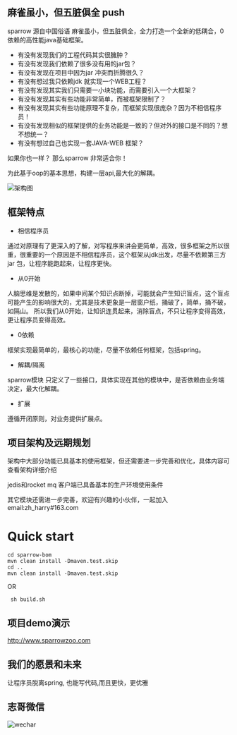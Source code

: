 麻雀虽小，但五脏俱全  push
---
sparrow 源自中国俗语 麻雀虽小，但五脏俱全，全力打造一个全新的低耦合，0依赖的高性能java基础框架。

- 有没有发现我们的工程代码其实很臃肿？
- 有没有发现我们依赖了很多没有用的jar包？
- 有没有发现在项目中因为jar 冲突而折腾很久？
- 有没有想过我只依赖jdk 就实现一个WEB工程？
- 有没有发现其实我们只需要一小块功能，而需要引入一个大框架？
- 有没有发现其实有些功能非常简单，而被框架限制了？
- 有没有发现其实有些功能原理不复杂，而框架实现很庞杂？因为不相信程序员！
- 有没有发现相似的框架提供的业务功能是一致的？但对外的接口是不同的？想不想统一？
- 有没有想过自己也实现一套JAVA-WEB 框架？

如果你也一样？
那么sparrow 非常适合你！

为此基于oop的基本思想，构建一层api,最大化的解耦。

![架构图](https://user-images.githubusercontent.com/5276088/172513968-9a6b1e84-3b92-4834-b374-a58a1fac7438.png)

框架特点
---
- 相信程序员

通过对原理有了更深入的了解，对写程序来讲会更简单，高效，很多框架之所以很重，很重要的一个原因是不相信程序员，这个框架从jdk出发，尽量不依赖第三方jar 包，让程序能跑起来，让程序更快。

- 从0开始

人脑思维是发散的，如果中间某个知识点断掉，可能就会产生知识盲点，这个盲点可能产生的影响很大的，尤其是技术更象是一层窗户纸，捅破了，简单，捅不破，如隔山。
所以我们从0开始，让知识连贯起来，消除盲点，不只让程序变得高效，更让程序员变得高效。

- 0依赖

框架实现最简单的，最核心的功能，尽量不依赖任何框架，包括spring。


- 解耦/隔离

sparrow模块 只定义了一些接口，具体实现在其他的模块中，是否依赖由业务端决定，最大化解耦。

- 扩展
 
遵循开闭原则，对业务提供扩展点。

项目架构及远期规划
---
架构中大部分功能已具基本的使用框架，但还需要进一步完善和优化，具体内容可查看架构详细介绍

jedis和rocket mq 客户端已具备基本的生产环境使用条件

其它模块还需进一步完善，欢迎有兴趣的小伙伴，一起加入
email:zh_harry#163.com


# Quick start

```aidl
cd sparrow-bom
mvn clean install -Dmaven.test.skip
cd ..
mvn clean install -Dmaven.test.skip
```
OR
```aidl
 sh build.sh
```
## 项目demo演示
http://www.sparrowzoo.com
 
我们的愿景和未来
--------
让程序员脱离spring, 也能写代码,而且更快，更优雅

志哥微信
---

![wechar](img.png)

